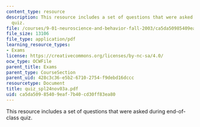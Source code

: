```yaml
---
content_type: resource
description: This resource includes a set of questions that were asked during end-of-class
  quiz.
file: /courses/9-01-neuroscience-and-behavior-fall-2003/ca5da50985409eaf7b40cd30ff83ea80_quiz_spl24nov03a.pdf
file_size: 13106
file_type: application/pdf
learning_resource_types:
- Exams
license: https://creativecommons.org/licenses/by-nc-sa/4.0/
ocw_type: OCWFile
parent_title: Exams
parent_type: CourseSection
parent_uid: 428c3c36-e5b2-6710-2754-f9debd16dccc
resourcetype: Document
title: quiz_spl24nov03a.pdf
uid: ca5da509-8540-9eaf-7b40-cd30ff83ea80
---
```

This resource includes a set of questions that were asked during end-of-class quiz.